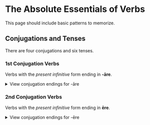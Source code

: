 # The Absolute Essentials of Verbs

This page should include basic patterns to memorize.

## Conjugations and Tenses

There are four conjugations and six tenses.

### 1st Conjugation Verbs

Verbs with the _present infinitive_ form ending in **-āre**.

<details>
  <summary>View conjugation endings for -āre</summary>

  <table>
    <thead>
      <tr style="text-align: center;">
        <th colspan="2"></th>
        <th >Present Indicative</th>
        <th style="text-align: center;">Future Indicative</th>
        <th style="text-align: center;">Imperfect Indicative</th>
      </tr>
      <tr>
        <th colspan="2"></th>
        <th style="text-align: center;font-style: italic;">am</th>
        <th style="text-align: center;font-style: italic;">will</th>
        <th style="text-align: center;font-style: italic;">was</th>
      </tr>
    </thead>
    <tbody>
      <tr style="text-align: center;">
        <td style="text-align: center;" rowspan="3">Sg.</td>
        <td style="text-align: center;">1<sup>st</sup></td>
        <td style="text-align: center;">-ō</td>
        <td style="text-align: center;">-ābō</td>
        <td style="text-align: center;">-ābam</td>
      </tr>
      <tr>
        <td>2<sup>nd</sup></td>
        <td style="text-align: center;">-ās</td>
        <td style="text-align: center;">-ābis</td>
        <td style="text-align: center;">-ābas</td>
      </tr>
      <tr>
        <td>3<sup>rd</sup></td>
        <td style="text-align: center;">-at</td>
        <td style="text-align: center;">-ābit</td>
        <td style="text-align: center;">-ābat</td>
      </tr>
      <tr>
        <td rowspan="3">Pl.</td>
        <td>1<sup>st</sup></td>
        <td style="text-align: center;">-āmus</td>
        <td style="text-align: center;">-ābimus</td>
        <td style="text-align: center;">-ābamus</td>
      </tr>
      <tr>
        <td>2<sup>nd</sup></td>
        <td style="text-align: center;">-ātis</td>
        <td style="text-align: center;">-ābitis</td>
        <td style="text-align: center;">-ābatis</td>
      </tr>
      <tr>
        <td>3<sup>rd</sup></td>
        <td style="text-align: center;">-ant</td>
        <td style="text-align: center;">-ābunt</td>
        <td style="text-align: center;">-ābant</td>
      </tr>
      </tr>
    </tbody>
  </table>
</details>

### 2nd Conjugation Verbs

Verbs with the _present infinitive_ form ending in **ēre**.

<details>
  <summary>View conjugation endings for -ēre</summary>

  <table>
    <thead>
      <tr>
        <th colspan="2"></th>
        <th style="text-align: center;">Present Indicative</th>
        <th style="text-align: center;">Future Indicative</th>
        <th style="text-align: center;">Imperfect Indicative</th>
      </tr>
      <tr>
        <th colspan="2"></th>
        <th style="text-align: center;font-style: italic;">am</th>
        <th style="text-align: center;font-style: italic;">will</th>
        <th style="text-align: center;font-style: italic;">was</th>
      </tr>
    </thead>
    <tbody>
      <tr>
        <td rowspan="3">Sg.</td>
        <td>1<sup>st</sup></td>
        <td style="text-align: center;">-ō</td>
        <td style="text-align: center;">-ābō</td>
        <td style="text-align: center;">-ābam</td>
      </tr>
      <tr>
        <td>2<sup>nd</sup></td>
        <td style="text-align: center;">-ās</td>
        <td style="text-align: center;">-ābis</td>
        <td style="text-align: center;">-ābas</td>
      </tr>
      <tr>
        <td>3<sup>rd</sup></td>
        <td style="text-align: center;">-at</td>
        <td style="text-align: center;">-ābit</td>
        <td style="text-align: center;">-ābat</td>
      </tr>
      <tr>
        <td rowspan="3">Pl.</td>
        <td>1<sup>st</sup></td>
        <td style="text-align: center;">-āmus</td>
        <td style="text-align: center;">-ābimus</td>
        <td style="text-align: center;">-ābamus</td>
      </tr>
      <tr>
        <td>2<sup>nd</sup></td>
        <td style="text-align: center;">-ātis</td>
        <td style="text-align: center;">-ābitis</td>
        <td style="text-align: center;">-ābatis</td>
      </tr>
      <tr>
        <td>3<sup>rd</sup></td>
        <td style="text-align: center;">-ant</td>
        <td style="text-align: center;">-ābunt</td>
        <td style="text-align: center;">-ābant</td>
      </tr>
      </tr>
    </tbody>
  </table>
</details>

<br />

